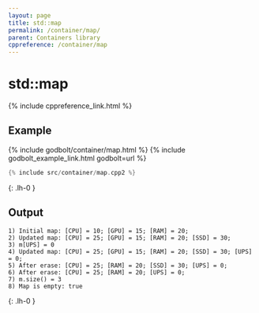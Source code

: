 ```yaml
---
layout: page
title: std::map
permalink: /container/map/
parent: Containers library
cppreference: /container/map
---
```

# std::map

{% include cppreference_link.html %}

## Example

{% include godbolt/container/map.html %}
{% include godbolt_example_link.html godbolt=url %}

```cpp
{% include src/container/map.cpp2 %}
```
{: .lh-0 }

## Output

```
1) Initial map: [CPU] = 10; [GPU] = 15; [RAM] = 20; 
2) Updated map: [CPU] = 25; [GPU] = 15; [RAM] = 20; [SSD] = 30; 
3) m[UPS] = 0
4) Updated map: [CPU] = 25; [GPU] = 15; [RAM] = 20; [SSD] = 30; [UPS] = 0; 
5) After erase: [CPU] = 25; [RAM] = 20; [SSD] = 30; [UPS] = 0; 
6) After erase: [CPU] = 25; [RAM] = 20; [UPS] = 0; 
7) m.size() = 3
8) Map is empty: true
```
{: .lh-0 }
